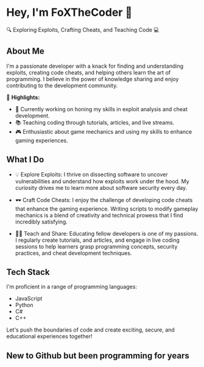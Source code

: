 # Hey, I'm FoXTheCoder 👋

🔍 Exploring Exploits, Crafting Cheats, and Teaching Code 💻

## About Me

I'm a passionate developer with a knack for finding and understanding exploits, creating code cheats, and helping others learn the art of programming. I believe in the power of knowledge sharing and enjoy contributing to the development community.

🌟 **Highlights:**
- 💼 Currently working on honing my skills in exploit analysis and cheat development.
- 📚 Teaching coding through tutorials, articles, and live streams.
- 🎮 Enthusiastic about game mechanics and using my skills to enhance gaming experiences.

## What I Do

- 💡 Explore Exploits: I thrive on dissecting software to uncover vulnerabilities and understand how exploits work under the hood. My curiosity drives me to learn more about software security every day.

- 🕶️ Craft Code Cheats: I enjoy the challenge of developing code cheats that enhance the gaming experience. Writing scripts to modify gameplay mechanics is a blend of creativity and technical prowess that I find incredibly satisfying.

- 🧑‍🏫 Teach and Share: Educating fellow developers is one of my passions. I regularly create tutorials, and articles, and engage in live coding sessions to help learners grasp programming concepts, security practices, and cheat development techniques.

## Tech Stack

I'm proficient in a range of programming languages:

- JavaScript
- Python
- C#
- C++

Let's push the boundaries of code and create exciting, secure, and educational experiences together!

## New to Github but been programming for years
